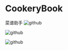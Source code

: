 # CookeryBook
菜谱助手
![github](http://a3.qpic.cn/psb?/V10AI9AY3CwCiW/9C01z2Nscau6WmQxIsG.WxVho1IGAmpHtOSjTS5VvMc!/b/dHYBAAAAAAAA&bo=fAKcBAAAAAACGNo!&rf=viewer_4)

![github](http://a1.qpic.cn/psb?/V10AI9AY3CwCiW/SnkVyjWTCGbvoHYemGxFWU2noJ3OvQdpJqzqci0PcdU!/b/dHEBAAAAAAAA&bo=dAKUBAAAAAACGNo!&rf=viewer_4)

![github](http://a2.qpic.cn/psb?/V10AI9AY3CwCiW/ZGMbuk*zvPRtd9Y90.fXYPiNrZTofOewz7Ib7bKvV*g!/b/dHUBAAAAAAAA&bo=cAKYBAAAAAACGNI!&rf=viewer_4)


